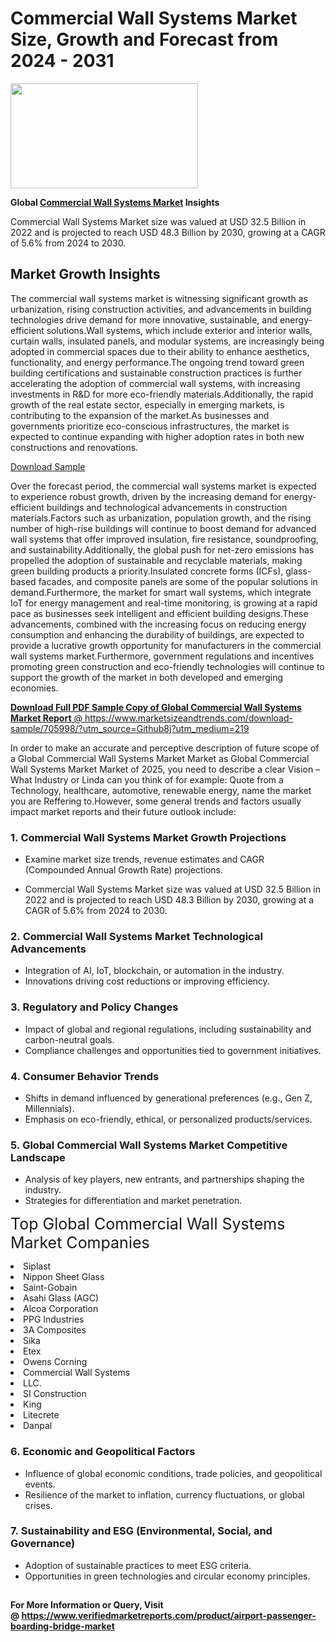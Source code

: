<H1>Commercial Wall Systems Market Size, Growth and Forecast from 2024 - 2031</H1><img class="aligncenter size-medium wp-image-584254" src="https://thirdeyenews.in/wp-content/uploads/2024/09/Global-Market-Research-300x168.jpeg" alt="" width="300" height="168" /><p><strong>Global&nbsp;<a href="https://www.marketsizeandtrends.com/download-sample/705998/?utm_source=Github8j?utm_medium=219">Commercial Wall Systems Market</a> Insights</strong></p><p>Commercial Wall Systems Market size was valued at USD 32.5 Billion in 2022 and is projected to reach USD 48.3 Billion by 2030, growing at a CAGR of 5.6% from 2024 to 2030.</p><p><h2>Market Growth Insights</h2> <p>The commercial wall systems market is witnessing significant growth as urbanization, rising construction activities, and advancements in building technologies drive demand for more innovative, sustainable, and energy-efficient solutions.Wall systems, which include exterior and interior walls, curtain walls, insulated panels, and modular systems, are increasingly being adopted in commercial spaces due to their ability to enhance aesthetics, functionality, and energy performance.The ongoing trend toward green building certifications and sustainable construction practices is further accelerating the adoption of commercial wall systems, with increasing investments in R&D for more eco-friendly materials.Additionally, the rapid growth of the real estate sector, especially in emerging markets, is contributing to the expansion of the market.As businesses and governments prioritize eco-conscious infrastructures, the market is expected to continue expanding with higher adoption rates in both new constructions and renovations.</p> <p><a href="#download-sample">Download Sample</a></p> <p>Over the forecast period, the commercial wall systems market is expected to experience robust growth, driven by the increasing demand for energy-efficient buildings and technological advancements in construction materials.Factors such as urbanization, population growth, and the rising number of high-rise buildings will continue to boost demand for advanced wall systems that offer improved insulation, fire resistance, soundproofing, and sustainability.Additionally, the global push for net-zero emissions has propelled the adoption of sustainable and recyclable materials, making green building products a priority.Insulated concrete forms (ICFs), glass-based facades, and composite panels are some of the popular solutions in demand.Furthermore, the market for smart wall systems, which integrate IoT for energy management and real-time monitoring, is growing at a rapid pace as businesses seek intelligent and efficient building designs.These advancements, combined with the increasing focus on reducing energy consumption and enhancing the durability of buildings, are expected to provide a lucrative growth opportunity for manufacturers in the commercial wall systems market.Furthermore, government regulations and incentives promoting green construction and eco-friendly technologies will continue to support the growth of the market in both developed and emerging economies.</p> <p><a href="#get-more"></p><p><span class=""><strong>Download Full PDF Sample Copy of Global Commercial Wall Systems Market Report</strong> @ <a href="https://www.marketsizeandtrends.com/download-sample/705998/?utm_source=Github8j?utm_medium=219" target="_blank">https://www.marketsizeandtrends.com/download-sample/705998/?utm_source=Github8j?utm_medium=219</a></span></p><p>In order to make an accurate and perceptive description of future scope of a Global&nbsp;Commercial Wall Systems Market Market as Global&nbsp;Commercial Wall Systems Market Market of 2025, you need to describe a clear Vision &ndash; What Industry or Linda can you think of for example: Quote from a Technology, healthcare, automotive, renewable energy, name the market you are Reffering to.However, some general trends and factors usually impact market reports and their future outlook include:</p><h3>1.&nbsp;<strong>Commercial Wall Systems Market Growth Projections</strong></h3><ul><li>Examine market size trends, revenue estimates and CAGR (Compounded Annual Growth Rate) projections.</li><li><p>Commercial Wall Systems Market size was valued at USD 32.5 Billion in 2022 and is projected to reach USD 48.3 Billion by 2030, growing at a CAGR of 5.6% from 2024 to 2030.</p></li></ul><h3>2.&nbsp;<strong>Commercial Wall Systems Market Technological Advancements</strong></h3><ul><li>Integration of AI, IoT, blockchain, or automation in the industry.</li><li>Innovations driving cost reductions or improving efficiency.</li></ul><h3>3.&nbsp;<strong>Regulatory and Policy Changes</strong></h3><ul><li>Impact of global and regional regulations, including sustainability and carbon-neutral goals.</li><li>Compliance challenges and opportunities tied to government initiatives.</li></ul><h3>4.&nbsp;<strong>Consumer Behavior Trends</strong></h3><ul><li>Shifts in demand influenced by generational preferences (e.g., Gen Z, Millennials).</li><li>Emphasis on eco-friendly, ethical, or personalized products/services.</li></ul><h3>5.&nbsp;<strong>Global Commercial Wall Systems Market Competitive Landscape</strong></h3><ul><li>Analysis of key players, new entrants, and partnerships shaping the industry.</li><li>Strategies for differentiation and market penetration.</li></ul><p data-pm-slice="1 1 []"><span style="color: inherit; font-family: inherit; font-size: 25px;">Top Global Commercial Wall Systems Market Companies</span></p><div class="" data-test-id=""><p><li>Siplast</li><li> Nippon Sheet Glass</li><li> Saint-Gobain</li><li> Asahi Glass (AGC)</li><li> Alcoa Corporation</li><li> PPG Industries</li><li> 3A Composites</li><li> Sika</li><li> Etex</li><li> Owens Corning</li><li> Commercial Wall Systems</li><li> LLC.</li><li> SI Construction</li><li> King</li><li> Litecrete</li><li> Danpal</li></p></div><h3>6.&nbsp;<strong>Economic and Geopolitical Factors</strong></h3><ul><li>Influence of global economic conditions, trade policies, and geopolitical events.</li><li>Resilience of the market to inflation, currency fluctuations, or global crises.</li></ul><h3>7.&nbsp;<strong>Sustainability and ESG (Environmental, Social, and Governance)</strong></h3><ul><li>Adoption of sustainable practices to meet ESG criteria.</li><li>Opportunities in green technologies and circular economy principles.</li></ul><h2><strong style="font-size: 14px;">For More Information or Query, Visit @&nbsp;</strong><a style="background-color: #ffffff; font-size: 14px;" href="https://www.marketsizeandtrends.com/report/commercial-wall-systems-market/" target="_blank">https://www.verifiedmarketreports.com/product/airport-passenger-boarding-bridge-market</a></h2>